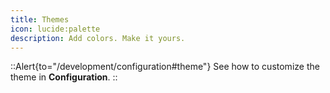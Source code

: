 ```yaml
---
title: Themes
icon: lucide:palette
description: Add colors. Make it yours.
---
```


::Alert{to="/development/configuration#theme"}
See how to customize the theme in **Configuration**.
::

